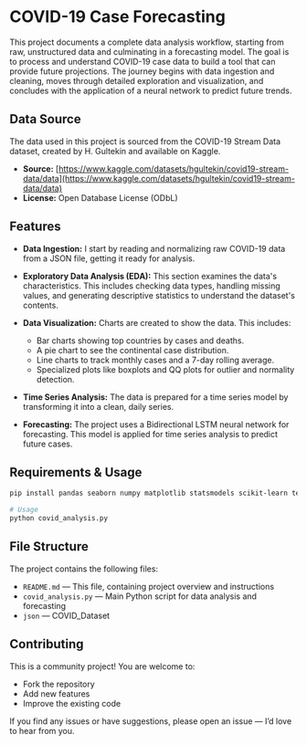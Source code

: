 # COVID-19 Case Forecasting

This project documents a complete data analysis workflow, starting from raw, unstructured data and culminating in a forecasting model. The goal is to process and understand COVID-19 case data to build a tool that can provide future projections. The journey begins with data ingestion and cleaning, moves through detailed exploration and visualization, and concludes with the application of a neural network to predict future trends.

## Data Source

The data used in this project is sourced from the COVID-19 Stream Data dataset, created by H. Gultekin and available on Kaggle.

- **Source:** [https://www.kaggle.com/datasets/hgultekin/covid19-stream-data/data](https://www.kaggle.com/datasets/hgultekin/covid19-stream-data/data)  
- **License:** Open Database License (ODbL)

## Features

- **Data Ingestion:** I start by reading and normalizing raw COVID-19 data from a JSON file, getting it ready for analysis.  

- **Exploratory Data Analysis (EDA):** This section examines the data's characteristics. This includes checking data types, handling missing values, and generating descriptive statistics to understand the dataset's contents.  

- **Data Visualization:** Charts are created to show the data. This includes:  
  - Bar charts showing top countries by cases and deaths.  
  - A pie chart to see the continental case distribution.  
  - Line charts to track monthly cases and a 7-day rolling average.  
  - Specialized plots like boxplots and QQ plots for outlier and normality detection.  

- **Time Series Analysis:** The data is prepared for a time series model by transforming it into a clean, daily series.  

- **Forecasting:** The project uses a Bidirectional LSTM neural network for forecasting. This model is applied for time series analysis to predict future cases.  

## Requirements & Usage

```bash
pip install pandas seaborn numpy matplotlib statsmodels scikit-learn tensorflow

# Usage
python covid_analysis.py

```
## File Structure

The project contains the following files:

- `README.md` — This file, containing project overview and instructions  
- `covid_analysis.py` — Main Python script for data analysis and forecasting  
- `json` — COVID_Dataset

## Contributing

This is a community project! You are welcome to:  

- Fork the repository  
- Add new features  
- Improve the existing code  

If you find any issues or have suggestions, please open an issue — I’d love to hear from you.
